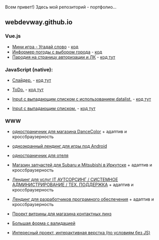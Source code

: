 Всем привет!)
Здесь мой репозиторий - портфолио...

## webdevway.github.io

### Vue.js
* [Мини игра - Угадай слово](https://webdevway.github.io/content/vue/WordGame/dist/index.html) - [код](https://github.com/webDevWay/webdevway.github.io/tree/master/content/vue/WordGame)
* [Информер погоды с выбором города](https://webdevway.github.io/content/vue/weatherForecast/dist/) - [код](https://github.com/webDevWay/webdevway.github.io/tree/master/content/vue/weatherForecast)
* [Пародия на страницу авторизации и ЛК](https://webdevway.github.io/content/vue/newRoad/index.html) - [код тут](https://github.com/webDevWay/webdevway.github.io/tree/master/content/vue/newRoad)

### JavaScript (native):
* [Слайдер.](https://webdevway.github.io/content/js/JS_Slider) - [код тут](https://github.com/webDevWay/webdevway.github.io/blob/master/content/js/JS_Slider/script.js)

 * [ToDo.](https://webdevway.github.io/content/js/JS_ToDo) - [код тут](https://github.com/webDevWay/webdevway.github.io/blob/master/content/js/JS_ToDo/index.js)

* [Input c выпадающим списком с использованием datalist.](https://webdevway.github.io/content/js/list_withDataList) - [код тут](https://github.com/webDevWay/webdevway.github.io/blob/master/content/js/list_withDataList/autocomplete.js)
    
* [Input c выпадающим списком.](https://webdevway.github.io/content/js/list_withList) - [код тут](https://github.com/webDevWay/webdevway.github.io/blob/master/content/js/list_withList/index.js)

### WWW
* [одностраничник для магазина DanceColor](https://webdevway.github.io/content/www/DanceColor/) + адаптив и кроссбраузерность

* [одноэкранный лендинг для игры под Android](https://webdevway.github.io/content/www/ballsLovers/)

* [одностраничник для отеля](https://webdevway.github.io/content/www/hotel_lesnoe/)

* [Магазин запчастей для Subaru и Mitsubishi в Иркутске](https://webdevway.github.io/content/www/matsu-motors.ru/index.html) + адаптив и кроссбраузерность

* [Лендинг для услуг IT АУТСОРСИНГ / СИСТЕМНОЕ АДМИНИСТРИРОВАНИЕ / ТЕХ. ПОДДЕРЖКА](https://webdevway.github.io/content/www/exubit.ru/index.html) + адаптив и кроссбраузерность

* [Лендинг для разработчиков програмного обеспечения](https://webdevway.github.io/content/www/exubit.com/index.html) + адаптив и кроссбраузерность

* [Проект витрины для магазина контактных линз](https://webdevway.github.io/content/www/Opticentre/)

* [Большая форма с валидацией](https://webdevway.github.io/content/www/ValidationForm/)

* [Интересный проект, интерактивная верстка (по условиям без JS)](https://webdevway.github.io/content/www/tabs_woJs/)
